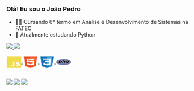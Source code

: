 ### Olá! Eu sou o João Pedro 

- 👨‍🎓 Cursando 6° termo em Análise e Desenvolvimento de Sistemas na FATEC
- 🌱 Atualmente estudando Python


<div>
  <a href="https://github.com/JotaP92">
  <img height="180em" src="https://github-readme-stats.vercel.app/api?username=jotap92&show_icons=true&theme=dark&include_all_commits=true&count_private=true"/>
  <img height="180em" src="https://github-readme-stats.vercel.app/api/top-langs/?username=jotap92&layout=compact&langs_count=7&theme=dark"/>
</div>
  
<div style="display: inline_block"><br>
  <img align="center" alt="JotaP-Js" height="30" width="40" src="https://raw.githubusercontent.com/devicons/devicon/master/icons/javascript/javascript-plain.svg">
  <img align="center" alt="JotaP-HTML" height="30" width="40" src="https://raw.githubusercontent.com/devicons/devicon/master/icons/html5/html5-original.svg">
  <img align="center" alt="JotaP-CSS" height="30" width="40" src="https://raw.githubusercontent.com/devicons/devicon/master/icons/css3/css3-original.svg">
  <img align="center" alt="JotaP-PHP" height="30" width="40" src="https://raw.githubusercontent.com/devicons/devicon/master/icons/php/php-original.svg">
</div>
  
  ##
  
<div> 
  <a href="https://instagram.com/jp_nog92" target="_blank"><img src="https://img.shields.io/badge/-Instagram-%23E4405F?style=for-the-badge&logo=instagram&logoColor=white" target="_blank"></a>
  <a href = "mailto:joaoptnogueira23@gmail.com"><img src="https://img.shields.io/badge/-Gmail-%23333?style=for-the-badge&logo=gmail&logoColor=white" target="_blank"></a>
  <a href="https://www.linkedin.com/in/joão-pedro-teixeira-nogueira-devpp" target="_blank"><img src="https://img.shields.io/badge/-LinkedIn-%230077B5?style=for-the-badge&logo=linkedin&logoColor=white" target="_blank"></a> 
 
</div>
